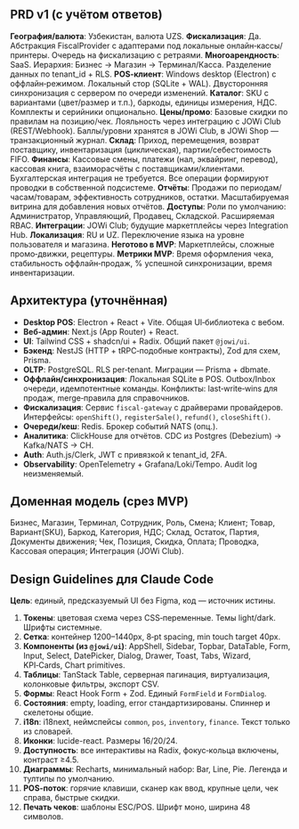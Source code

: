 ## PRD v1 (с учётом ответов)

**География/валюта**: Узбекистан, валюта UZS.
**Фискализация**: Да. Абстракция FiscalProvider с адаптерами под локальные онлайн‑кассы/принтеры. Очередь на фискализацию с ретраями.
**Многоарендность**: SaaS. Иерархия: Бизнес → Магазин → Терминал/Касса. Разделение данных по tenant_id + RLS.
**POS‑клиент**: Windows desktop (Electron) с оффлайн‑режимом. Локальный стор (SQLite + WAL). Двусторонняя синхронизация с сервером по очереди изменений.
**Каталог**: SKU с вариантами (цвет/размер и т.п.), баркоды, единицы измерения, НДС. Комплекты и серийники опционально.
**Цены/промо**: Базовые скидки по правилам на позицию/чек. Лояльность через интеграцию с JOWi Club (REST/Webhook). Баллы/уровни хранятся в JOWi Club, в JOWi Shop — транзакционный журнал.
**Склад**: Приход, перемещения, возврат поставщику, инвентаризация (циклическая), партии/себестоимость FIFO.
**Финансы**: Кассовые смены, платежи (нал, эквайринг, перевод), кассовая книга, взаиморасчёты с поставщиками/клиентами. Бухгалтерская интеграция не требуется. Все операции формируют проводки в собственной подсистеме.
**Отчёты**: Продажи по периодам/часам/товарам, эффективность сотрудников, остатки. Масштабируемая витрина для добавления новых отчётов.
**Доступы**: Роли по умолчанию: Администратор, Управляющий, Продавец, Складской. Расширяемая RBAC.
**Интеграции**: JOWi Club; будущие маркетплейсы через Integration Hub.
**Локализация**: RU и UZ. Переключение языка на уровне пользователя и магазина.
**Неготово в MVP**: Маркетплейсы, сложные промо‑движки, рецептуры.
**Метрики MVP**: Время оформления чека, стабильность оффлайн‑продаж, % успешной синхронизации, время инвентаризации.

## Архитектура (уточнённая)

* **Desktop POS**: Electron + React + Vite. Общая UI‑библиотека с вебом.
* **Веб‑админ**: Next.js (App Router) + React.
* **UI**: Tailwind CSS + shadcn/ui + Radix. Общий пакет `@jowi/ui`.
* **Бэкенд**: NestJS (HTTP + tRPC‑подобные контракты), Zod для схем, Prisma.
* **OLTP**: PostgreSQL. RLS per‑tenant. Миграции — Prisma + dbmate.
* **Оффлайн/синхронизация**: Локальная SQLite в POS. Outbox/Inbox очереди, идемпотентные команды. Конфликты: last‑write‑wins для продаж, merge‑правила для справочников.
* **Фискализация**: Сервис `fiscal-gateway` c драйверами провайдеров. Интерфейсы: `openShift()`, `registerSale()`, `refund()`, `closeShift()`.
* **Очереди/кеш**: Redis. Брокер событий NATS (опц.).
* **Аналитика**: ClickHouse для отчётов. CDC из Postgres (Debezium) → Kafka/NATS → CH.
* **Auth**: Auth.js/Clerk, JWT с привязкой к tenant_id, 2FA.
* **Observability**: OpenTelemetry + Grafana/Loki/Tempo. Audit log неизменяемый.

## Доменная модель (срез MVP)

Бизнес, Магазин, Терминал, Сотрудник, Роль, Смена; Клиент; Товар, Вариант(SKU), Баркод, Категория, НДС; Склад, Остаток, Партия, Документы движения; Чек, Позиция, Скидка, Оплата; Проводка, Кассовая операция; Интеграция (JOWi Club).

## Design Guidelines для Claude Code

**Цель**: единый, предсказуемый UI без Figma, код — источник истины.

1. **Токены**: цветовая схема через CSS‑переменные. Темы light/dark. Шрифты системные.
2. **Сетка**: контейнер 1200–1440px, 8‑pt spacing, min touch target 40px.
3. **Компоненты (из `@jowi/ui`)**: AppShell, Sidebar, Topbar, DataTable, Form, Input, Select, DatePicker, Dialog, Drawer, Toast, Tabs, Wizard, KPI‑Cards, Chart primitives.
4. **Таблицы**: TanStack Table, серверная пагинация, виртуализация, колонковые фильтры, экспорт CSV.
5. **Формы**: React Hook Form + Zod. Единый `FormField` и `FormDialog`.
6. **Состояния**: empty, loading, error стандартизированы. Спиннер и скелетоны общие.
7. **i18n**: i18next, неймспейсы `common`, `pos`, `inventory`, `finance`. Текст только из словарей.
8. **Иконки**: lucide-react. Размеры 16/20/24.
9. **Доступность**: все интерактивы на Radix, фокус‑кольца включены, контраст ≥4.5.
10. **Диаграммы**: Recharts, минимальный набор: Bar, Line, Pie. Легенда и тултипы по умолчанию.
11. **POS‑поток**: горячие клавиши, сканер как ввод, крупные цели, чек справа, быстрые скидки.
12. **Печать чеков**: шаблоны ESC/POS. Шрифт моно, ширина 48 символов.
